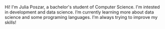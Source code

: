 Hi! I'm Julia Poszar, a bachelor's student of Computer Science.
I'm intested in development and data science.
I’m currently learning more about data science and some programing languages. 
I'm always trying to improve my skills!

<!---
JuliaPoszar/JuliaPoszar is a ✨ special ✨ repository because its `README.md` (this file) appears on your GitHub profile.
You can click the Preview link to take a look at your changes.
--->
